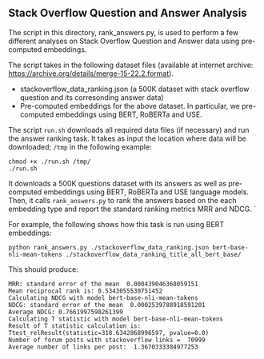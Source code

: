 ## Stack Overflow Question and Answer Analysis

The script in this directory, rank_answers.py, is used to perform a few different analyses on Stack Overflow Question and Answer data using pre-computed embeddings.   

The script takes in the following dataset files (available at internet archive: https://archive.org/details/merge-15-22.2.format).  
- stackoverflow_data_ranking.json (a 500K dataset with stack overflow question and its corresonding answer data)
- Pre-computed embeddings for the above dataset. In particular, we pre-computed embeddings using BERT, RoBERTa and USE. 


The script `run.sh` downloads all required data files (if necessary) and run the answer ranking task. It takes as input the location where data will be downloaded; `/tmp` in the following example:
 ```
chmod +x ./run.sh /tmp/
./run.sh
```

It downloads a 500K questions dataset with its answers as well as pre-computed embeddings using BERT, RoBERTa and USE language models. 
Then, it calls `rank_answers.py` to rank the answers based on the each embedding type and report the standard ranking metrics MRR and NDCG. 
`

For example, the following shows how this task is run using BERT embeddings:
```
python rank_answers.py ./stackoverflow_data_ranking.json bert-base-nli-mean-tokens ./stackoverflow_data_ranking_title_all_bert_base/ 
```

This should produce:
```
MRR: standard error of the mean  0.000439046368059151
Mean reciprocal rank is: 0.5343055530751452
Calculating NDCG with model bert-base-nli-mean-tokens
NDCG: standard error of the mean  0.0002539788918591201
Average NDCG: 0.7661997598261399
Calculating T statistic with model bert-base-nli-mean-tokens
Result of T statistic calculation is: Ttest_relResult(statistic=318.6342868996597, pvalue=0.0)
Number of forum posts with stackoverflow links =  70999
Average number of links per post:  1.3670333384977253

```
